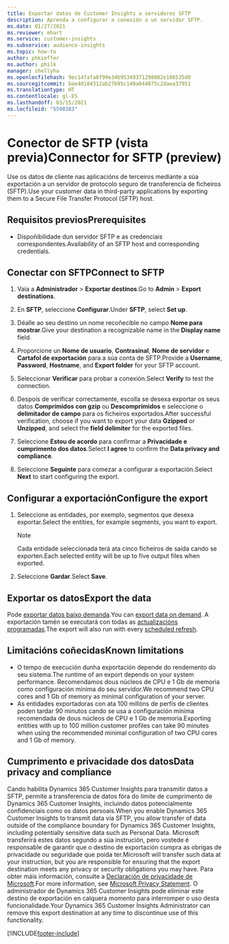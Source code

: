 ```yaml
---
title: Exportar datos de Customer Insights a servidores SFTP
description: Aprenda a configurar a conexión a un servidor SFTP.
ms.date: 01/27/2021
ms.reviewer: mhart
ms.service: customer-insights
ms.subservice: audience-insights
ms.topic: how-to
author: phkieffer
ms.author: philk
manager: shellyha
ms.openlocfilehash: 9ec14fafa8f99e34b95349371298082e166535d0
ms.sourcegitcommit: bae40184312ab27b95c140a044875c2daea37951
ms.translationtype: HT
ms.contentlocale: gl-ES
ms.lasthandoff: 03/15/2021
ms.locfileid: "5598383"
---
```

# <a name="connector-for-sftp-preview"></a><span data-ttu-id="d0af4-103">Conector de SFTP (vista previa)</span><span class="sxs-lookup"><span data-stu-id="d0af4-103">Connector for SFTP (preview)</span></span>

<span data-ttu-id="d0af4-104">Use os datos de cliente nas aplicacións de terceiros mediante a súa exportación a un servidor de protocolo seguro de transferencia de ficheiros (SFTP).</span><span class="sxs-lookup"><span data-stu-id="d0af4-104">Use your customer data in third-party applications by exporting them to a Secure File Transfer Protocol (SFTP) host.</span></span>

## <a name="prerequisites"></a><span data-ttu-id="d0af4-105">Requisitos previos</span><span class="sxs-lookup"><span data-stu-id="d0af4-105">Prerequisites</span></span>

- <span data-ttu-id="d0af4-106">Dispoñibilidade dun servidor SFTP e as credenciais correspondentes.</span><span class="sxs-lookup"><span data-stu-id="d0af4-106">Availability of an SFTP host and corresponding credentials.</span></span>

## <a name="connect-to-sftp"></a><span data-ttu-id="d0af4-107">Conectar con SFTP</span><span class="sxs-lookup"><span data-stu-id="d0af4-107">Connect to SFTP</span></span>

1. <span data-ttu-id="d0af4-108">Vaia a **Administrador** > **Exportar destinos**.</span><span class="sxs-lookup"><span data-stu-id="d0af4-108">Go to **Admin** > **Export destinations**.</span></span>

1. <span data-ttu-id="d0af4-109">En **SFTP**, seleccione **Configurar**.</span><span class="sxs-lookup"><span data-stu-id="d0af4-109">Under **SFTP**, select **Set up**.</span></span>

1. <span data-ttu-id="d0af4-110">Déalle ao seu destino un nome recoñecible no campo **Nome para mostrar**.</span><span class="sxs-lookup"><span data-stu-id="d0af4-110">Give your destination a recognizable name in the **Display name** field.</span></span>

1. <span data-ttu-id="d0af4-111">Proporcione un **Nome de usuario**, **Contrasinal**, **Nome de servidor** e **Cartafol de exportación** para a súa conta de SFTP.</span><span class="sxs-lookup"><span data-stu-id="d0af4-111">Provide a **Username**, **Password**, **Hostname**, and **Export folder** for your SFTP account.</span></span>

1. <span data-ttu-id="d0af4-112">Seleccionar **Verificar** para probar a conexión.</span><span class="sxs-lookup"><span data-stu-id="d0af4-112">Select **Verify** to test the connection.</span></span>

1. <span data-ttu-id="d0af4-113">Despois de verificar correctamente, escolla se desexa exportar os seus datos **Comprimidos con gzip** ou **Descomprimidos** e seleccione o **delimitador de campo** para os ficheiros exportados.</span><span class="sxs-lookup"><span data-stu-id="d0af4-113">After successful verification, choose if you want to export your data **Gzipped** or **Unzipped**, and select the **field delimiter** for the exported files.</span></span>

1. <span data-ttu-id="d0af4-114">Seleccione **Estou de acordo** para confirmar a **Privacidade e cumprimento dos datos**.</span><span class="sxs-lookup"><span data-stu-id="d0af4-114">Select **I agree** to confirm the **Data privacy and compliance**.</span></span>

1. <span data-ttu-id="d0af4-115">Seleccione **Seguinte** para comezar a configurar a exportación.</span><span class="sxs-lookup"><span data-stu-id="d0af4-115">Select **Next** to start configuring the export.</span></span>

## <a name="configure-the-export"></a><span data-ttu-id="d0af4-116">Configurar a exportación</span><span class="sxs-lookup"><span data-stu-id="d0af4-116">Configure the export</span></span>

1. <span data-ttu-id="d0af4-117">Seleccione as entidades, por exemplo, segmentos que desexa exportar.</span><span class="sxs-lookup"><span data-stu-id="d0af4-117">Select the entities, for example segments, you want to export.</span></span>

   > [!NOTE]
   > <span data-ttu-id="d0af4-118">Cada entidade seleccionada terá ata cinco ficheiros de saída cando se exporten.</span><span class="sxs-lookup"><span data-stu-id="d0af4-118">Each selected entity will be up to five output files when exported.</span></span> 

1. <span data-ttu-id="d0af4-119">Seleccione **Gardar**.</span><span class="sxs-lookup"><span data-stu-id="d0af4-119">Select **Save**.</span></span>

## <a name="export-the-data"></a><span data-ttu-id="d0af4-120">Exportar os datos</span><span class="sxs-lookup"><span data-stu-id="d0af4-120">Export the data</span></span>

<span data-ttu-id="d0af4-121">Pode [exportar datos baixo demanda](export-destinations.md).</span><span class="sxs-lookup"><span data-stu-id="d0af4-121">You can [export data on demand](export-destinations.md).</span></span> <span data-ttu-id="d0af4-122">A exportación tamén se executará con todas as [actualizacións programadas](system.md#schedule-tab).</span><span class="sxs-lookup"><span data-stu-id="d0af4-122">The export will also run with every [scheduled refresh](system.md#schedule-tab).</span></span>

## <a name="known-limitations"></a><span data-ttu-id="d0af4-123">Limitacións coñecidas</span><span class="sxs-lookup"><span data-stu-id="d0af4-123">Known limitations</span></span>

- <span data-ttu-id="d0af4-124">O tempo de execución dunha exportación depende do rendemento do seu sistema.</span><span class="sxs-lookup"><span data-stu-id="d0af4-124">The runtime of an export depends on your system performance.</span></span> <span data-ttu-id="d0af4-125">Recomendamos dous núcleos de CPU e 1 Gb de memoria como configuración mínima do seu servidor.</span><span class="sxs-lookup"><span data-stu-id="d0af4-125">We recommend two CPU cores and 1 Gb of memory as minimal configuration of your server.</span></span> 
- <span data-ttu-id="d0af4-126">As entidades exportadoras con ata 100 millóns de perfís de clientes poden tardar 90 minutos cando se usa a configuración mínima recomendada de dous núcleos de CPU e 1 Gb de memoria.</span><span class="sxs-lookup"><span data-stu-id="d0af4-126">Exporting entities with up to 100 million customer profiles can take 90 minutes when using the recommended minimal configuration of two CPU cores and 1 Gb of memory.</span></span> 

## <a name="data-privacy-and-compliance"></a><span data-ttu-id="d0af4-127">Cumprimento e privacidade dos datos</span><span class="sxs-lookup"><span data-stu-id="d0af4-127">Data privacy and compliance</span></span>

<span data-ttu-id="d0af4-128">Cando habilita Dynamics 365 Customer Insights para transmitir datos a SFTP, permite a transferencia de datos fóra do límite de cumprimento de Dynamics 365 Customer Insights, incluíndo datos potencialmente confidenciais como os datos persoais.</span><span class="sxs-lookup"><span data-stu-id="d0af4-128">When you enable Dynamics 365 Customer Insights to transmit data via SFTP, you allow transfer of data outside of the compliance boundary for Dynamics 365 Customer Insights, including potentially sensitive data such as Personal Data.</span></span> <span data-ttu-id="d0af4-129">Microsoft transferirá estes datos segundo a súa instrución, pero vostede é responsable de garantir que o destino de exportación cumpra as obrigas de privacidade ou seguridade que poida ter.</span><span class="sxs-lookup"><span data-stu-id="d0af4-129">Microsoft will transfer such data at your instruction, but you are responsible for ensuring that the export destination meets any privacy or security obligations you may have.</span></span> <span data-ttu-id="d0af4-130">Para obter máis información, consulte a [Declaración de privacidade de Microsoft](https://go.microsoft.com/fwlink/?linkid=396732).</span><span class="sxs-lookup"><span data-stu-id="d0af4-130">For more information, see [Microsoft Privacy Statement](https://go.microsoft.com/fwlink/?linkid=396732).</span></span>
<span data-ttu-id="d0af4-131">O administrador de Dynamics 365 Customer Insights pode eliminar este destino de exportación en calquera momento para interromper o uso desta funcionalidade.</span><span class="sxs-lookup"><span data-stu-id="d0af4-131">Your Dynamics 365 Customer Insights Administrator can remove this export destination at any time to discontinue use of this functionality.</span></span>


[!INCLUDE[footer-include](../includes/footer-banner.md)]